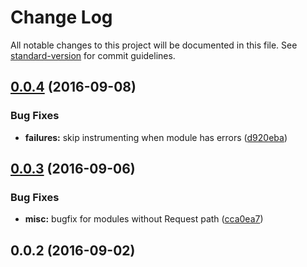 # Change Log

All notable changes to this project will be documented in this file. See [standard-version](https://github.com/conventional-changelog/standard-version) for commit guidelines.

<a name="0.0.4"></a>
## [0.0.4](https://github.com/DxCx/webpack-istanbul-plugin/compare/v0.0.3...v0.0.4) (2016-09-08)


### Bug Fixes

* **failures:** skip instrumenting when module has errors ([d920eba](https://github.com/DxCx/webpack-istanbul-plugin/commit/d920eba))



<a name="0.0.3"></a>
## [0.0.3](https://github.com/DxCx/webpack-istanbul-plugin/compare/v0.0.2...v0.0.3) (2016-09-06)


### Bug Fixes

* **misc:** bugfix for modules without Request path ([cca0ea7](https://github.com/DxCx/webpack-istanbul-plugin/commit/cca0ea7))



<a name="0.0.2"></a>
## 0.0.2 (2016-09-02)
